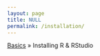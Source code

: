 ```yaml
---
layout: page
title: NULL
permalink: /installation/
---
```


[Basics](http://uc-r.github.io/section2_basics) &#187; Installing R & RStudio

<br>
